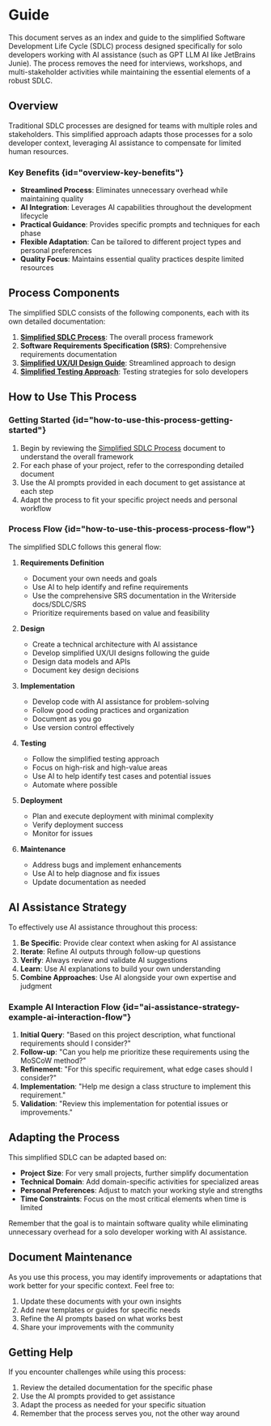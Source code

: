 # Guide

This document serves as an index and guide to the simplified Software Development Life Cycle (SDLC) process designed specifically for solo developers working with AI assistance (such as GPT LLM AI like JetBrains Junie). The process removes the need for interviews, workshops, and multi-stakeholder activities while maintaining the essential elements of a robust SDLC.

## Overview

Traditional SDLC processes are designed for teams with multiple roles and stakeholders. This simplified approach adapts those processes for a solo developer context, leveraging AI assistance to compensate for limited human resources.

### Key Benefits {id="overview-key-benefits"}

- **Streamlined Process**: Eliminates unnecessary overhead while maintaining quality
- **AI Integration**: Leverages AI capabilities throughout the development lifecycle
- **Practical Guidance**: Provides specific prompts and techniques for each phase
- **Flexible Adaptation**: Can be tailored to different project types and personal preferences
- **Quality Focus**: Maintains essential quality practices despite limited resources

## Process Components

The simplified SDLC consists of the following components, each with its own detailed documentation:

1. **[Simplified SDLC Process](Simplified-SDLC-Process.md)**: The overall process framework
2. **Software Requirements Specification (SRS)**: Comprehensive requirements documentation
3. **[Simplified UX/UI Design Guide](Simplified-UX-UI-Design-Guide.md)**: Streamlined approach to design
4. **[Simplified Testing Approach](Simplified-Testing-Approach.md)**: Testing strategies for solo developers

## How to Use This Process

### Getting Started {id="how-to-use-this-process-getting-started"}

1. Begin by reviewing the [Simplified SDLC Process](Simplified-SDLC-Process.md) document to understand the overall framework
2. For each phase of your project, refer to the corresponding detailed document
3. Use the AI prompts provided in each document to get assistance at each step
4. Adapt the process to fit your specific project needs and personal workflow

### Process Flow {id="how-to-use-this-process-process-flow"}

The simplified SDLC follows this general flow:

1. **Requirements Definition**
   - Document your own needs and goals
   - Use AI to help identify and refine requirements
   - Use the comprehensive SRS documentation in the Writerside docs/SDLC/SRS
   - Prioritize requirements based on value and feasibility

2. **Design**
   - Create a technical architecture with AI assistance
   - Develop simplified UX/UI designs following the guide
   - Design data models and APIs
   - Document key design decisions

3. **Implementation**
   - Develop code with AI assistance for problem-solving
   - Follow good coding practices and organization
   - Document as you go
   - Use version control effectively

4. **Testing**
   - Follow the simplified testing approach
   - Focus on high-risk and high-value areas
   - Use AI to help identify test cases and potential issues
   - Automate where possible

5. **Deployment**
   - Plan and execute deployment with minimal complexity
   - Verify deployment success
   - Monitor for issues

6. **Maintenance**
   - Address bugs and implement enhancements
   - Use AI to help diagnose and fix issues
   - Update documentation as needed

## AI Assistance Strategy

To effectively use AI assistance throughout this process:

1. **Be Specific**: Provide clear context when asking for AI assistance
2. **Iterate**: Refine AI outputs through follow-up questions
3. **Verify**: Always review and validate AI suggestions
4. **Learn**: Use AI explanations to build your own understanding
5. **Combine Approaches**: Use AI alongside your own expertise and judgment

### Example AI Interaction Flow {id="ai-assistance-strategy-example-ai-interaction-flow"}

1. **Initial Query**: "Based on this project description, what functional requirements should I consider?"
2. **Follow-up**: "Can you help me prioritize these requirements using the MoSCoW method?"
3. **Refinement**: "For this specific requirement, what edge cases should I consider?"
4. **Implementation**: "Help me design a class structure to implement this requirement."
5. **Validation**: "Review this implementation for potential issues or improvements."

## Adapting the Process

This simplified SDLC can be adapted based on:

- **Project Size**: For very small projects, further simplify documentation
- **Technical Domain**: Add domain-specific activities for specialized areas
- **Personal Preferences**: Adjust to match your working style and strengths
- **Time Constraints**: Focus on the most critical elements when time is limited

Remember that the goal is to maintain software quality while eliminating unnecessary overhead for a solo developer working with AI assistance.

## Document Maintenance

As you use this process, you may identify improvements or adaptations that work better for your specific context. Feel free to:

1. Update these documents with your own insights
2. Add new templates or guides for specific needs
3. Refine the AI prompts based on what works best
4. Share your improvements with the community

## Getting Help

If you encounter challenges while using this process:

1. Review the detailed documentation for the specific phase
2. Use the AI prompts provided to get assistance
3. Adapt the process as needed for your specific situation
4. Remember that the process serves you, not the other way around
